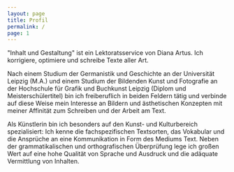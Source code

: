 ```yaml
---
layout: page
title: Profil
permalink: /
page: 1
---
```


"Inhalt und Gestaltung" ist ein Lektoratsservice von Diana Artus. Ich korrigiere, optimiere und schreibe Texte aller Art. 

Nach einem Studium der Germanistik und Geschichte an der Universität Leipzig (M.A.) und einem Studium der Bildenden Kunst und Fotografie an der Hochschule für Grafik und Buchkunst Leipzig (Diplom und Meisterschülertitel) bin ich freiberuflich in beiden Feldern tätig und verbinde auf diese Weise mein Interesse an Bildern und ästhetischen Konzepten mit meiner Affinität zum Schreiben und der Arbeit am Text. 

Als Künstlerin bin ich besonders auf den Kunst- und Kulturbereich spezialisiert: Ich kenne die fachspezifischen Textsorten, das Vokabular und die Ansprüche an eine Kommunikation in Form des Mediums Text. Neben der grammatikalischen und orthografischen Überprüfung lege ich großen Wert auf eine hohe Qualität von Sprache und Ausdruck und die adäquate Vermittlung von Inhalten.


